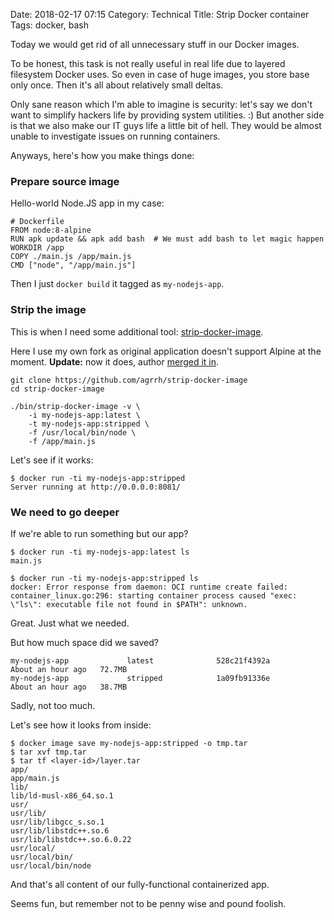Date: 2018-02-17 07:15
Category: Technical
Title: Strip Docker container
Tags: docker, bash

Today we would get rid of all unnecessary stuff in our Docker images.

To be honest, this task is not really useful in real life due to layered filesystem Docker uses. So even in case of huge images, you store base only once. Then it's all about relatively small deltas.

Only sane reason which I'm able to imagine is security: let's say we don't want to simplify hackers life by providing system utilities. :) But another side is that we also make our IT guys life a little bit of hell. They would be almost unable to investigate issues on running containers.

Anyways, here's how you make things done:

### Prepare source image

Hello-world Node.JS app in my case:

```
# Dockerfile
FROM node:8-alpine
RUN apk update && apk add bash  # We must add bash to let magic happen
WORKDIR /app
COPY ./main.js /app/main.js
CMD ["node", "/app/main.js"]
```

Then I just `docker build` it tagged as `my-nodejs-app`.

### Strip the image

This is when I need some additional tool: [strip-docker-image](https://github.com/agrrh/strip-docker-image).

Here I use my own fork as original application doesn't support Alpine at the moment. **Update:** now it does, author [merged it in](https://github.com/mvanholsteijn/strip-docker-image/commit/2bec01f2718e741a1b7fceb39ba3c1a21613e402).

```
git clone https://github.com/agrrh/strip-docker-image
cd strip-docker-image

./bin/strip-docker-image -v \
    -i my-nodejs-app:latest \
    -t my-nodejs-app:stripped \
    -f /usr/local/bin/node \
    -f /app/main.js
```

Let's see if it works:

```
$ docker run -ti my-nodejs-app:stripped
Server running at http://0.0.0.0:8081/
```

### We need to go deeper

If we're able to run something but our app?

```
$ docker run -ti my-nodejs-app:latest ls
main.js

$ docker run -ti my-nodejs-app:stripped ls
docker: Error response from daemon: OCI runtime create failed: container_linux.go:296: starting container process caused "exec: \"ls\": executable file not found in $PATH": unknown.
```

Great. Just what we needed.

But how much space did we saved?

```
my-nodejs-app             latest              528c21f4392a        About an hour ago   72.7MB
my-nodejs-app             stripped            1a09fb91336e        About an hour ago   38.7MB
```

Sadly, not too much.

Let's see how it looks from inside:

```
$ docker image save my-nodejs-app:stripped -o tmp.tar
$ tar xvf tmp.tar
$ tar tf <layer-id>/layer.tar
app/
app/main.js
lib/
lib/ld-musl-x86_64.so.1
usr/
usr/lib/
usr/lib/libgcc_s.so.1
usr/lib/libstdc++.so.6
usr/lib/libstdc++.so.6.0.22
usr/local/
usr/local/bin/
usr/local/bin/node
```

And that's all content of our fully-functional containerized app.

Seems fun, but remember not to be penny wise and pound foolish.
